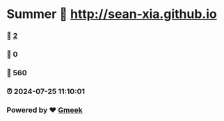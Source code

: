 # Summer :link: http://sean-xia.github.io 
### :page_facing_up: [2](http://sean-xia.github.io/tag.html) 
### :speech_balloon: 0 
### :hibiscus: 560 
### :alarm_clock: 2024-07-25 11:10:01 
### Powered by :heart: [Gmeek](https://github.com/Meekdai/Gmeek)
